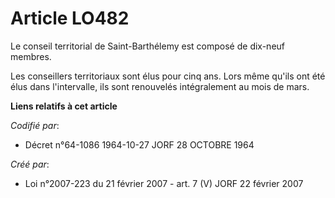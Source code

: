# Article LO482

Le conseil territorial de Saint-Barthélemy est composé de dix-neuf membres.

Les conseillers territoriaux sont élus pour cinq ans. Lors même qu'ils ont été élus dans l'intervalle, ils sont renouvelés
intégralement au mois de mars.

**Liens relatifs à cet article**

_Codifié par_:

  - Décret n°64-1086 1964-10-27 JORF 28 OCTOBRE 1964

_Créé par_:

  - Loi n°2007-223 du 21 février 2007 - art. 7 (V) JORF 22 février 2007

